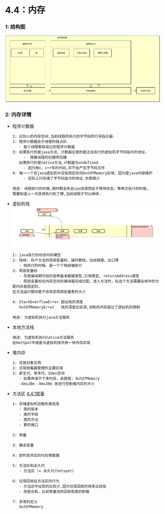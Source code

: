 # 4.4：内存

### 1: 结构图

![image-20190313164905946](image-20190313164905946.png)

### 2: 内存详情

- 程序计数器

  ```
  1: 比较小的内存空间,当前线程所执行的字节码的行号指示器.
  2: 程序计数器处于线程的独占区.
     - 每个线程都有自己的程序计数器
  3: 如果执行的是java方法，计数器记录的是正在执行的虚拟机字节码指令的地址.
       -  随着线程的创建而创建
     如果执行的是native方法,计数器为undefined
       - 因为用c、c++写的代码,并不会产生字节码文件
  4: 唯一一个在java虚拟机中没有规定任何OutOfMemory区域，因为是java内部维护
       - 实际上只存储了字节码指令的地址,东西很少
  
  用途: 线程执行的时候,随时都会失去cpu资源而处于等待状态，等再次执行的时候,
  需要知道上一次具体执行到了哪,当前线程才可以继续.
  
  ```

- 虚拟机栈
  ![image-20190313155048099](stack.png)

  ```
  1: java执行的动态内存模型
  2: 栈帧: 存户方法的局部变量标，操作数栈，动态链接，出口等
     - 栈执行的时候，是一个个栈帧被执行
  3: 局部变量标
     - 存放编译期可知的各种基本数据类型,引用类型, returnAddress类型
     - 局部变量标在内存空间的编译器完成分配，进入方法时，在这个方法需要在帧中的分配内存是固定的，
  在方法运行期间是不会改变局部变量表的大小
  
  4: StackOverflowError 超出栈的深度
     OutOfMemoryError   栈的深度比较深,消耗的内存超过了虚拟机的限制 
     
  用途: 为虚拟机执行java方法服务
  ```

- 本地方法栈

  ```
  用途: 为虚拟机执行native方法服务
  在HotSpot中就是与虚拟机栈共用一块内存区域
  ```

- 堆内存

  ```
  1: 存放对象实例
  2: 垃圾收集器管理的主要区域
  3: 新生代、老年代、Eden空间
     - 如果申请不下来内存，会报错: OutOfMemory
     -Xms20m -Xmx20m 来进行控制堆内存的大小
  ```

  

- 方法区
  [4.4.1常量](memory_constants.md)

  ```
  1: 存储虚拟机加载的类信息
     - 类的版本
     - 类的字段
     - 类的方法
     - 累的接口
     
  2: 常量
  
  3: 静态变量
  
  4: 即时变异后的代码等数据
  
  5: 方法区和永久代
     - 方法区 != 永久代(hotspot)
     
  6: 垃圾回收在方法区的行为  
     - 方法区中出现的比较少,因为垃圾回收的效率比较低
     - 但是也有，比如常量池的回收和类的卸载
     
  7: 异常的定义
     OutOfMemory
  ```